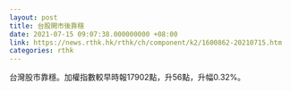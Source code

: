 ```yaml
---
layout: post
title: 台股開市後靠穩
date: 2021-07-15 09:07:38.000000000 +08:00
link: https://news.rthk.hk/rthk/ch/component/k2/1600862-20210715.htm
categories: rthk
---
```


台灣股市靠穩。加權指數較早時報17902點，升56點，升幅0.32%。
